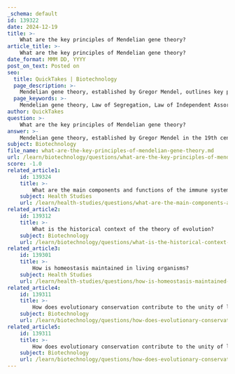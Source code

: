 ```yaml
---
_schema: default
id: 139322
date: 2024-12-19
title: >-
    What are the key principles of Mendelian gene theory?
article_title: >-
    What are the key principles of Mendelian gene theory?
date_format: MMM DD, YYYY
post_on_text: Posted on
seo:
  title: QuickTakes | Biotechnology
  page_description: >-
    Mendelian gene theory, established by Gregor Mendel, outlines key principles of inheritance, including the Law of Segregation, Law of Independent Assortment, and Law of Dominance, forming the basis of classical genetics.
  page_keywords: >-
    Mendelian gene theory, Law of Segregation, Law of Independent Assortment, Law of Dominance, genetics, inheritance, alleles, Gregor Mendel, pea plants, dominant traits, recessive traits, classical genetics, polygenic inheritance, chromosome theory, Father of Genetics
author: QuickTakes
question: >-
    What are the key principles of Mendelian gene theory?
answer: >-
    Mendelian gene theory, established by Gregor Mendel in the 19th century, is foundational to the field of genetics and describes how traits are inherited from one generation to the next. The key principles of Mendelian gene theory include:\n\n1. **Law of Segregation**: This principle states that during the formation of gametes (sperm and egg cells), the two alleles for a trait segregate from each other. Each gamete carries only one allele for each gene. When fertilization occurs, the offspring receive one allele from each parent, restoring the pair.\n\n2. **Law of Independent Assortment**: According to this law, the alleles for different traits segregate independently of one another during gamete formation. This means that the inheritance of one trait will not affect the inheritance of another trait, provided the genes are located on different chromosomes or are far apart on the same chromosome.\n\n3. **Law of Dominance**: This principle states that in a heterozygote (an organism with two different alleles for a trait), one allele may mask the expression of the other. The allele that is expressed is termed the dominant allele, while the masked allele is referred to as the recessive allele.\n\nMendel's experiments with pea plants led to the formulation of these laws. He observed that certain traits, such as flower color and seed shape, followed predictable patterns of inheritance. For example, when he cross-bred pure-bred plants with different traits, the first generation (F1) exhibited only the dominant traits, while the second generation (F2) displayed a mix of both dominant and recessive traits in a specific ratio, typically 3:1 for dominant to recessive traits.\n\nThese principles laid the groundwork for classical genetics and have been instrumental in understanding more complex inheritance patterns, including polygenic inheritance and the influence of environmental factors on gene expression. Mendel's work was later integrated with the chromosome theory of inheritance, solidifying his status as the "Father of Genetics."
subject: Biotechnology
file_name: what-are-the-key-principles-of-mendelian-gene-theory.md
url: /learn/biotechnology/questions/what-are-the-key-principles-of-mendelian-gene-theory
score: -1.0
related_article1:
    id: 139324
    title: >-
        What are the main components and functions of the immune system?
    subject: Health Studies
    url: /learn/health-studies/questions/what-are-the-main-components-and-functions-of-the-immune-system
related_article2:
    id: 139312
    title: >-
        What is the historical context of the theory of evolution?
    subject: Biotechnology
    url: /learn/biotechnology/questions/what-is-the-historical-context-of-the-theory-of-evolution
related_article3:
    id: 139301
    title: >-
        How is homeostasis maintained in living organisms?
    subject: Health Studies
    url: /learn/health-studies/questions/how-is-homeostasis-maintained-in-living-organisms
related_article4:
    id: 139311
    title: >-
        How does evolutionary conservation contribute to the unity of life?
    subject: Biotechnology
    url: /learn/biotechnology/questions/how-does-evolutionary-conservation-contribute-to-the-unity-of-life
related_article5:
    id: 139311
    title: >-
        How does evolutionary conservation contribute to the unity of life?
    subject: Biotechnology
    url: /learn/biotechnology/questions/how-does-evolutionary-conservation-contribute-to-the-unity-of-life
---
```


&nbsp;